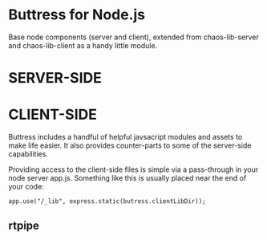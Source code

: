 Buttress for Node.js
=============

Base node components (server and client), extended from chaos-lib-server and chaos-lib-client as a handy little module.

SERVER-SIDE
===

CLIENT-SIDE
===

Buttress includes a handful of helpful javsacript modules and assets to make life easier. It also provides counter-parts to some of the server-side capabilities.

Providing access to the client-side files is simple via a pass-through in your node server app.js. Something like this is usually placed near the end of your code:

    app.use("/_lib", express.static(butress.clientLibDir));

rtpipe
---





